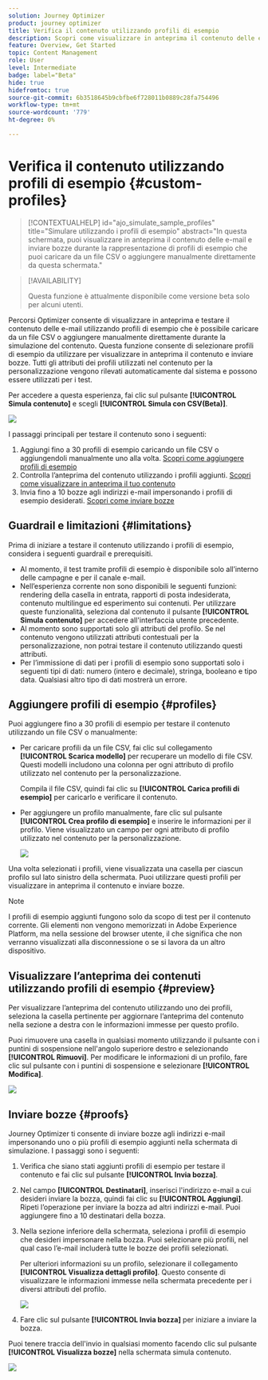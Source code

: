 ```yaml
---
solution: Journey Optimizer
product: journey optimizer
title: Verifica il contenuto utilizzando profili di esempio
description: Scopri come visualizzare in anteprima il contenuto delle e-mail e inviare bozze utilizzando i profili di esempio.
feature: Overview, Get Started
topic: Content Management
role: User
level: Intermediate
badge: label="Beta"
hide: true
hidefromtoc: true
source-git-commit: 6b3518645b9cbfbe6f728011b0889c28fa754496
workflow-type: tm+mt
source-wordcount: '779'
ht-degree: 0%

---
```



# Verifica il contenuto utilizzando profili di esempio {#custom-profiles}

>[!CONTEXTUALHELP]
>id="ajo_simulate_sample_profiles"
>title="Simulare utilizzando i profili di esempio"
>abstract="In questa schermata, puoi visualizzare in anteprima il contenuto delle e-mail e inviare bozze durante la rappresentazione di profili di esempio che puoi caricare da un file CSV o aggiungere manualmente direttamente da questa schermata."


<!--ATTENTE CONFIRMATION 

- nom (custom/sample)
- campaigns/journeys ou que campaigns

-->

>[!AVAILABILITY]
>
>Questa funzione è attualmente disponibile come versione beta solo per alcuni utenti.

Percorsi Optimizer consente di visualizzare in anteprima e testare il contenuto delle e-mail utilizzando profili di esempio che è possibile caricare da un file CSV o aggiungere manualmente direttamente durante la simulazione del contenuto. Questa funzione consente di selezionare profili di esempio da utilizzare per visualizzare in anteprima il contenuto e inviare bozze. Tutti gli attributi dei profili utilizzati nel contenuto per la personalizzazione vengono rilevati automaticamente dal sistema e possono essere utilizzati per i test.

Per accedere a questa esperienza, fai clic sul pulsante **[!UICONTROL Simula contenuto]** e scegli **[!UICONTROL Simula con CSV(Beta)]**.

![](assets/simulate-sample.png)


I passaggi principali per testare il contenuto sono i seguenti:

1. Aggiungi fino a 30 profili di esempio caricando un file CSV o aggiungendoli manualmente uno alla volta. [Scopri come aggiungere profili di esempio](#profiles)
1. Controlla l’anteprima del contenuto utilizzando i profili aggiunti. [Scopri come visualizzare in anteprima il tuo contenuto](#preview)
1. Invia fino a 10 bozze agli indirizzi e-mail impersonando i profili di esempio desiderati. [Scopri come inviare bozze](#proofs)


## Guardrail e limitazioni {#limitations}

Prima di iniziare a testare il contenuto utilizzando i profili di esempio, considera i seguenti guardrail e prerequisiti.

* Al momento, il test tramite profili di esempio è disponibile solo all’interno delle campagne e per il canale e-mail.
* Nell’esperienza corrente non sono disponibili le seguenti funzioni: rendering della casella in entrata, rapporti di posta indesiderata, contenuto multilingue ed esperimento sui contenuti. Per utilizzare queste funzionalità, seleziona dal contenuto il pulsante **[!UICONTROL Simula contenuto]** per accedere all&#39;interfaccia utente precedente.
* Al momento sono supportati solo gli attributi del profilo. Se nel contenuto vengono utilizzati attributi contestuali per la personalizzazione, non potrai testare il contenuto utilizzando questi attributi.
* Per l’immissione di dati per i profili di esempio sono supportati solo i seguenti tipi di dati: numero (intero e decimale), stringa, booleano e tipo data. Qualsiasi altro tipo di dati mostrerà un errore.

## Aggiungere profili di esempio {#profiles}

Puoi aggiungere fino a 30 profili di esempio per testare il contenuto utilizzando un file CSV o manualmente:

* Per caricare profili da un file CSV, fai clic sul collegamento **[!UICONTROL Scarica modello]** per recuperare un modello di file CSV. Questi modelli includono una colonna per ogni attributo di profilo utilizzato nel contenuto per la personalizzazione.

  Compila il file CSV, quindi fai clic su **[!UICONTROL Carica profili di esempio]** per caricarlo e verificare il contenuto.

* Per aggiungere un profilo manualmente, fare clic sul pulsante **[!UICONTROL Crea profilo di esempio]** e inserire le informazioni per il profilo. Viene visualizzato un campo per ogni attributo di profilo utilizzato nel contenuto per la personalizzazione.

  ![](assets/simulate-custom-add.png)

Una volta selezionati i profili, viene visualizzata una casella per ciascun profilo sul lato sinistro della schermata. Puoi utilizzare questi profili per visualizzare in anteprima il contenuto e inviare bozze.

>[!NOTE]
>
>I profili di esempio aggiunti fungono solo da scopo di test per il contenuto corrente. Gli elementi non vengono memorizzati in Adobe Experience Platform, ma nella sessione del browser utente, il che significa che non verranno visualizzati alla disconnessione o se si lavora da un altro dispositivo.

## Visualizzare l’anteprima dei contenuti utilizzando profili di esempio {#preview}

Per visualizzare l’anteprima del contenuto utilizzando uno dei profili, seleziona la casella pertinente per aggiornare l’anteprima del contenuto nella sezione a destra con le informazioni immesse per questo profilo.

Puoi rimuovere una casella in qualsiasi momento utilizzando il pulsante con i puntini di sospensione nell&#39;angolo superiore destro e selezionando **[!UICONTROL Rimuovi]**. Per modificare le informazioni di un profilo, fare clic sul pulsante con i puntini di sospensione e selezionare **[!UICONTROL Modifica]**.

![](assets/simulate-custom-boxes.png)

## Inviare bozze {#proofs}

Journey Optimizer ti consente di inviare bozze agli indirizzi e-mail impersonando uno o più profili di esempio aggiunti nella schermata di simulazione. I passaggi sono i seguenti:

1. Verifica che siano stati aggiunti profili di esempio per testare il contenuto e fai clic sul pulsante **[!UICONTROL Invia bozza]**.

1. Nel campo **[!UICONTROL Destinatari]**, inserisci l&#39;indirizzo e-mail a cui desideri inviare la bozza, quindi fai clic su **[!UICONTROL Aggiungi]**. Ripeti l’operazione per inviare la bozza ad altri indirizzi e-mail. Puoi aggiungere fino a 10 destinatari della bozza.

1. Nella sezione inferiore della schermata, seleziona i profili di esempio che desideri impersonare nella bozza. Puoi selezionare più profili, nel qual caso l’e-mail includerà tutte le bozze dei profili selezionati.

   Per ulteriori informazioni su un profilo, selezionare il collegamento **[!UICONTROL Visualizza dettagli profilo]**. Questo consente di visualizzare le informazioni immesse nella schermata precedente per i diversi attributi del profilo.

   ![](assets/simulate-custom-proofs.png)

1. Fare clic sul pulsante **[!UICONTROL Invia bozza]** per iniziare a inviare la bozza.

Puoi tenere traccia dell&#39;invio in qualsiasi momento facendo clic sul pulsante **[!UICONTROL Visualizza bozze]** nella schermata simula contenuto.

![](assets/simulate-custom-sent-proofs.png)
